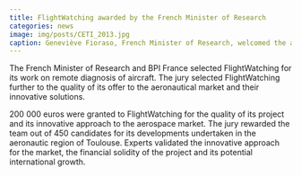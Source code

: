 ```yaml
---
title: FlightWatching awarded by the French Minister of Research
categories: news
image: img/posts/CETI_2013.jpg
caption: Geneviève Fioraso, French Minister of Research, welcomed the awarded companies in Paris on July 2nd 2013 (©MESR/X.R.Pictures).
---
```

The French Minister of Research and BPI France selected FlightWatching for its work on remote diagnosis of aircraft. The jury selected FlightWatching further to the quality of its offer to the aeronautical market and their innovative solutions.

200 000 euros were granted to FlightWatching for the quality of its project and its innovative approach to the aerospace market. The jury rewarded the team out of 450 candidates for its developments undertaken in the aeronautic region of Toulouse. Experts validated the innovative approach for the market, the financial solidity of the project and its potential international growth.